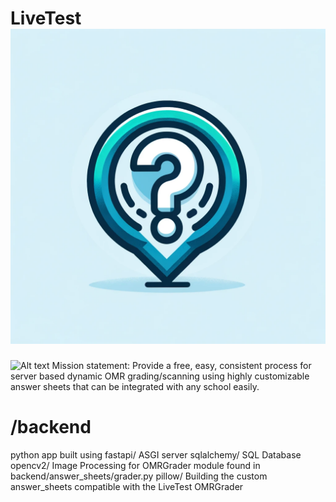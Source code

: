 # LiveTest ![LiveTest Logo](frontend/app/src/assets/LiveTestLogo.png)
<img src="path/to/image.png" alt="Alt text" width="50" height="50">
Mission statement: Provide a free, easy, consistent process for server based dynamic OMR grading/scanning using highly customizable answer sheets that can be integrated with any school easily. 

# /backend 
  python app built using 
    fastapi/    ASGI server
    sqlalchemy/ SQL Database
    opencv2/    Image Processing for OMRGrader module found in backend/answer_sheets/grader.py
    pillow/     Building the custom answer_sheets compatible with the LiveTest OMRGrader
